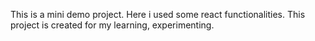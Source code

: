 This is a mini demo project. Here i used some react functionalities. This project is created for my learning, experimenting.
